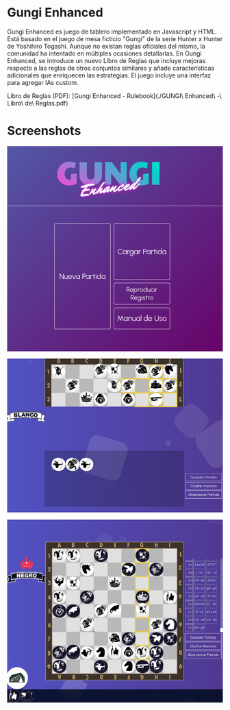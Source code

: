 # Gungi Enhanced

Gungi Enhanced es juego de tablero implementado en Javascript y HTML. Está basado en el juego de mesa ficticio "Gungi" de la serie Hunter x Hunter de Yoshihiro Togashi. Aunque no existan reglas oficiales del mismo, la comunidad ha intentado en múltiples ocasiones detallarlas. En Gungi Enhanced, se introduce un nuevo Libro de Reglas que incluye mejoras respecto a las reglas de otros conjuntos similares y añade características adicionales que enriquecen las estrategias. El juego incluye una interfaz para agregar IAs custom.


Libro de Reglas (PDF): [Gungi Enhanced - Rulebook](./GUNGI\ Enhanced\ -\ Libro\ de\ Reglas.pdf)


# Screenshots

![Imagen 1](img/img1.png)


![Imagen 2](img/img2.png)


![Imagen 3](img/img3.png)


